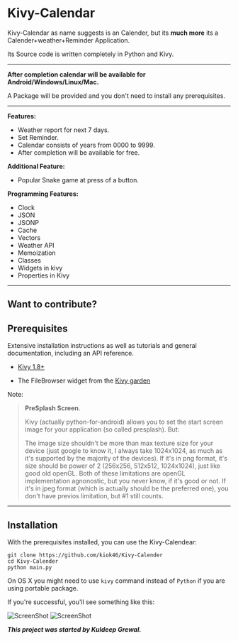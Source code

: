 Kivy-Calendar
=============

Kivy-Calendar as name suggests is an Calender, but its **much more** its a Calender+weather+Reminder Application.

Its Source code is written completely in Python and Kivy.
***
**After completion calendar will be available for 
Android/Windows/Linux/Mac.**

 A Package will be provided and you don't need to install any prerequisites.

***
**Features:**

- Weather report for next 7 days.
- Set Reminder.
- Calendar consists of years from 0000 to 9999.
- After completion will be available for free.

**Additional Feature:**

- Popular Snake game at press of a button.

**Programming Features:**

- Clock
- JSON
- JSONP
- Cache
- Vectors
- Weather API
- Memoization
- Classes
- Widgets in kivy
- Properties in Kivy
 
***
Want to contribute?
-----------------

Prerequisites
-------------
Extensive installation instructions as well as tutorials and general documentation, including an API reference.
- [Kivy 1.8+](http://kivy.org/#download)

- The FileBrowser widget from the [Kivy garden](http://kivy.org/docs/api-kivy.garden.html)


Note:

> **PreSplash Screen**.
> 
> Kivy (actually python-for-android) allows you to set the start screen
> image for your application (so called presplash). But:
> 
> The image size shouldn't be more than max texture size for your device
> (just google to know it, I always take 1024x1024, as much as it's
> supported by the majority of the devices). If it's in png format, it's
> size should be power of 2 (256x256, 512x512, 1024x1024), just like
> good old openGL. Both of these limitations are openGL implementation
> agnonostic, but you never know, if it's good or not. If it's in jpeg
> format (which is actually should be the preferred one), you don't have
> previos limitation, but #1 still counts.

***
Installation
------------

With the prerequisites installed, you can use the Kivy-Calendear:

    git clone https://github.com/kiok46/Kivy-Calender
    cd Kivy-Calender
    python main.py


On OS X you might need to use `kivy` command instead of `Python` if you are using portable package.

If you're successful, you'll see something like this:

![ScreenShot](https://raw.github.com/kiok46/Kivy-Calender/master/kivy-calendar.jpg)
![ScreenShot](https://raw.github.com/kiok46/Kivy-Calender/master/kivy-reminder.jpg)

***This project was started by Kuldeep Grewal.***
